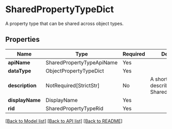 # SharedPropertyTypeDict

A property type that can be shared across object types.

## Properties
| Name | Type | Required | Description |
| ------------ | ------------- | ------------- | ------------- |
**apiName** | SharedPropertyTypeApiName | Yes |  |
**dataType** | ObjectPropertyTypeDict | Yes |  |
**description** | NotRequired[StrictStr] | No | A short text that describes the SharedPropertyType. |
**displayName** | DisplayName | Yes |  |
**rid** | SharedPropertyTypeRid | Yes |  |


[[Back to Model list]](../../README.md#documentation-for-models) [[Back to API list]](../../README.md#documentation-for-api-endpoints) [[Back to README]](../../README.md)
